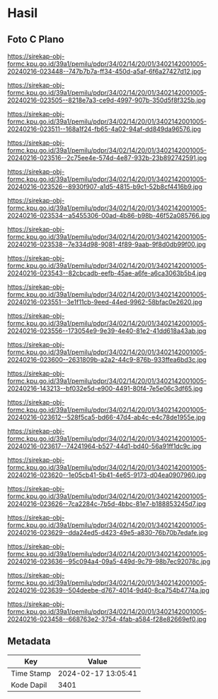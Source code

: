 # Hasil

## Foto C Plano

https://sirekap-obj-formc.kpu.go.id/39a1/pemilu/pdpr/34/02/14/20/01/3402142001005-20240216-023448--747b7b7a-ff34-450d-a5af-6f6a27427d12.jpg

https://sirekap-obj-formc.kpu.go.id/39a1/pemilu/pdpr/34/02/14/20/01/3402142001005-20240216-023505--8218e7a3-ce9d-4997-907b-350d5f8f325b.jpg

https://sirekap-obj-formc.kpu.go.id/39a1/pemilu/pdpr/34/02/14/20/01/3402142001005-20240216-023511--168a1f24-fb65-4a02-94af-dd849da96576.jpg

https://sirekap-obj-formc.kpu.go.id/39a1/pemilu/pdpr/34/02/14/20/01/3402142001005-20240216-023516--2c75ee4e-574d-4e87-932b-23b892742591.jpg

https://sirekap-obj-formc.kpu.go.id/39a1/pemilu/pdpr/34/02/14/20/01/3402142001005-20240216-023526--8930f907-a1d5-4815-b9c1-52b8cf4416b9.jpg

https://sirekap-obj-formc.kpu.go.id/39a1/pemilu/pdpr/34/02/14/20/01/3402142001005-20240216-023534--a5455306-00ad-4b86-b98b-46f52a085766.jpg

https://sirekap-obj-formc.kpu.go.id/39a1/pemilu/pdpr/34/02/14/20/01/3402142001005-20240216-023538--7e334d98-9081-4f89-9aab-9f8d0db99f00.jpg

https://sirekap-obj-formc.kpu.go.id/39a1/pemilu/pdpr/34/02/14/20/01/3402142001005-20240216-023543--82cbcadb-eefb-45ae-a6fe-a6ca3063b5b4.jpg

https://sirekap-obj-formc.kpu.go.id/39a1/pemilu/pdpr/34/02/14/20/01/3402142001005-20240216-023551--3e1f11cb-9eed-44ed-9962-58bfac0e2620.jpg

https://sirekap-obj-formc.kpu.go.id/39a1/pemilu/pdpr/34/02/14/20/01/3402142001005-20240216-023556--173054e9-9e39-4e40-81e2-41dd618a43ab.jpg

https://sirekap-obj-formc.kpu.go.id/39a1/pemilu/pdpr/34/02/14/20/01/3402142001005-20240216-023600--2631809b-a2a2-44c9-876b-933ffea6bd3c.jpg

https://sirekap-obj-formc.kpu.go.id/39a1/pemilu/pdpr/34/02/14/20/01/3402142001005-20240216-143213--bf032e5d-e900-4491-80f4-7e5e06c3df65.jpg

https://sirekap-obj-formc.kpu.go.id/39a1/pemilu/pdpr/34/02/14/20/01/3402142001005-20240216-023612--528f5ca5-bd66-47d4-ab4c-e4c78de1955e.jpg

https://sirekap-obj-formc.kpu.go.id/39a1/pemilu/pdpr/34/02/14/20/01/3402142001005-20240216-023617--74241964-b527-44d1-bd40-56a91ff1dc9c.jpg

https://sirekap-obj-formc.kpu.go.id/39a1/pemilu/pdpr/34/02/14/20/01/3402142001005-20240216-023620--1e05cb41-5b41-4e65-9173-d04ea0907960.jpg

https://sirekap-obj-formc.kpu.go.id/39a1/pemilu/pdpr/34/02/14/20/01/3402142001005-20240216-023626--7ca2284c-7b5d-4bbc-81e7-b188853245d7.jpg

https://sirekap-obj-formc.kpu.go.id/39a1/pemilu/pdpr/34/02/14/20/01/3402142001005-20240216-023629--dda24ed5-d423-49e5-a830-76b70b7edafe.jpg

https://sirekap-obj-formc.kpu.go.id/39a1/pemilu/pdpr/34/02/14/20/01/3402142001005-20240216-023636--95c094a4-09a5-449d-9c79-98b7ec92078c.jpg

https://sirekap-obj-formc.kpu.go.id/39a1/pemilu/pdpr/34/02/14/20/01/3402142001005-20240216-023639--504deebe-d767-4014-9d40-8ca754b4774a.jpg

https://sirekap-obj-formc.kpu.go.id/39a1/pemilu/pdpr/34/02/14/20/01/3402142001005-20240216-023458--668763e2-3754-4fab-a584-f28e82669ef0.jpg


## Metadata

| Key        | Value               |
| ---------- | ------------------- |
| Time Stamp | 2024-02-17 13:05:41 |
| Kode Dapil | 3401                |



